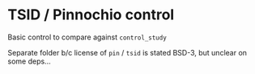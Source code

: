 # TSID / Pinnochio control

Basic control to compare against `control_study`

Separate folder b/c license of `pin` / `tsid` is stated BSD-3, but unclear on some deps...
